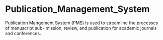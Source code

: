 # Publication_Management_System
Publication Mangement System (PMS) is used to streamline the processes of manuscript sub- mission, review, and publication for academic journals and conferences.

